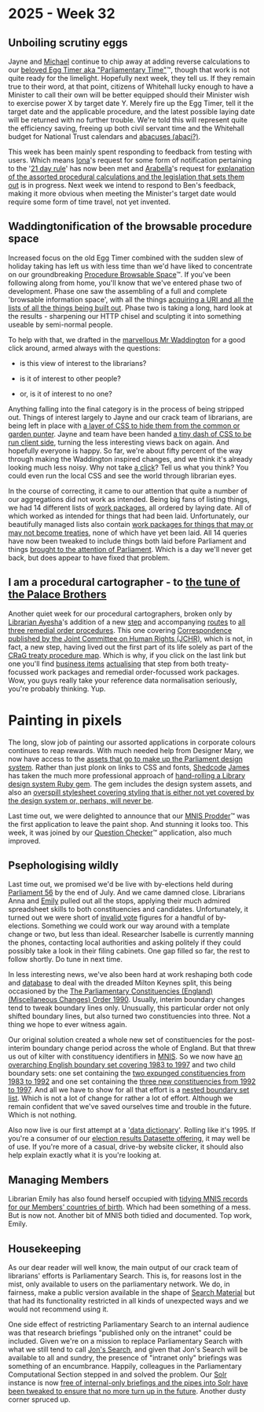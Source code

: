 # 2025 - Week 32

## Unboiling scrutiny eggs

Jayne and [Michael](https://bsky.app/profile/fantasticlife.bsky.social) continue to chip away at adding reverse calculations to our [beloved Egg Timer aka "Parliamentary Time"](https://api.parliament.uk/egg-timer)&trade;, though that work is not quite ready for the limelight. Hopefully next week, they tell us. If they remain true to their word, at that point, citizens of Whitehall lucky enough to have a Minister to call their own will be better equipped should their Minister wish to exercise power X by target date Y. Merely fire up the Egg Timer, tell it the target date and the applicable procedure, and the latest possible laying date will be returned with no further trouble. We're told this will represent quite the efficiency saving, freeing up both civil servant time and the Whitehall budget for National Trust calendars and [abacuses (abaci?)](https://www.amazon.co.uk/s?k=abacus).

This week has been mainly spent responding to feedback from testing with users. Which means [Iona](https://bsky.app/profile/singlecrow.bsky.social)'s request for some form of notification pertaining to the '[21 day rule](https://erskinemay.parliament.uk/section/5628/time-limits)' has now been met and [Arabella](https://bsky.app/profile/arabellalaw.bsky.social)'s request for [explanation of the assorted procedural calculations and the legislation that sets them out](https://api.parliament.uk/egg-timer/meta/using) is in progress. Next week we intend to respond to Ben's feedback, making it more obvious when meeting the Minister's target date would require some form of time travel, not yet invented.

## Waddingtonification of the browsable procedure space

Increased focus on the old Egg Timer combined with the sudden slew of holiday taking has left us with less time than we'd have liked to concentrate on our groundbreaking [Procedure Browsable Space](https://api.parliament.uk/procedure-browser)&trade;. If you've been following along from home, you'll know that we've entered phase two of development. Phase one saw the assembling of a full and complete 'browsable information space', with all the things [acquiring a URI and all the lists of all the things being built out](https://github.com/ukparliament/procedure-browser/blob/main/config/routes.rb). Phase two is taking a long, hard look at the results - sharpening our HTTP chisel and sculpting it into something useable by semi-normal people.

To help with that, we drafted in the [marvellous Mr Waddington](https://bsky.app/profile/mattwadd.bsky.social) for a good click around, armed always with the questions:

* is this view of interest to the librarians?

* is it of interest to other people?

* or, is it of interest to no one?

Anything falling into the final category is in the process of being stripped out. Things of interest largely to Jayne and our crack team of librarians, are being left in place with [a layer of CSS to hide them from the common or garden punter](https://github.com/ukparliament/procedure-browser/blob/main/app/assets/stylesheets/librarian-mode.css). Jayne and team have been handed [a tiny dash of CSS to be run client side](https://github.com/ukparliament/design-assets/blob/main/user-css/procedure-browser/librarian-mode.css), turning the less interesting views back on again. And hopefully everyone is happy. So far, we're about fifty percent of the way through making the Waddington inspired changes, and we think it's already looking much less noisy. Why not take [a click](https://api.parliament.uk/procedure-browser)? Tell us what you think?  You could even run the local CSS and see the world through librarian eyes.

In the course of correcting, it came to our attention that quite a number of our aggregations did not work as intended. Being big fans of listing things, we had 14 different lists of [work packages](https://ukparliament.github.io/ontologies/procedure/procedure-ontology#d4e193), all ordered by laying date. All of which worked as intended for things that had been laid. Unfortunately, our beautifully managed lists also contain [work packages for things that may or may not become treaties](https://api.parliament.uk/procedure-browser/work-packages/IL8nJiHf), none of which have yet been laid. All 14 queries have now been tweaked to include things both laid before Parliament and things [brought to the attention of Parliament](https://api.parliament.uk/procedure-browser/steps/AmYrFxwO). Which is a day we'll never get back, but does appear to have fixed that problem.

## I am a procedural cartographer - to [the tune of the Palace Brothers](https://www.youtube.com/watch?v=owvF3Vb0JhA&ab_channel=tomkat69pc)

Another quiet week for our procedural cartographers, broken only by [Librarian Ayesha](https://bsky.app/profile/askalibrarylady.bsky.social)'s addition of a new [step](https://ukparliament.github.io/ontologies/procedure/procedure-ontology#d4e242) and accompanying [routes](https://ukparliament.github.io/ontologies/procedure/procedure-ontology#d4e352) to [all three remedial order procedures](https://ukparliament.github.io/ontologies/procedure/maps/legislation/secondary/statutory-instruments/super-affirmative-procedures/#remedial-orders). This one covering [Correspondence published by the Joint Committee on Human Rights (JCHR)](https://api.parliament.uk/procedure-browser/steps/C3HqU62E), which is not, in fact, a new step, having lived out the first part of its life solely as part of the [CRaG treaty procedure map](https://ukparliament.github.io/ontologies/procedure/maps/treaties/). Which is why, if you click on the last link but one you'll find [business items](https://ukparliament.github.io/ontologies/procedure/procedure-ontology#d4e182) [actualising](https://ukparliament.github.io/ontologies/procedure/procedure-ontology#d4e508) that step from both treaty-focussed work packages and remedial order-focussed work packages. Wow, you guys really take your reference data normalisation seriously, you're probably thinking. Yup.

# Painting in pixels

The long, slow job of painting our assorted applications in corporate colours continues to reap rewards. With much needed help from Designer Mary, we now have access to the [assets that go to make up the Parliament design system](https://github.com/ukparliament/design-assets/tree/main/design-system). Rather than just plonk on links to CSS and fonts, [Shedcode](https://shedcode.co.uk/) [James](https://mastodon.me.uk/@jamesjefferies) has taken the much more professional approach of [hand-rolling a Library design system Ruby gem](https://github.com/ukparliament/design-assets/tree/main/library_design). The gem includes the design system assets, and also an [overspill stylesheet covering styling that is either not yet covered by the design system or, perhaps, will never be](https://github.com/ukparliament/design-assets/blob/main/library_design/app/assets/stylesheets/library-extras-1.0.0.css).

Last time out, we were delighted to announce that our [MNIS Prodder](https://api.parliament.uk/mnis-prodder)&trade; was the first application to leave the paint shop. And stunning it looks too. This week, it was joined by our [Question Checker](https://question-checker-27df5d070358.herokuapp.com/)&trade; application, also much improved.

## Psephologising wildly

Last time out, we promised we'd be live with by-elections held during [Parliament 56](https://electionresults.parliament.uk/parliament-periods/56) by the end of July. And we came damned close. Librarians Anna and [Emily](https://bsky.app/profile/emilyjdavi.bsky.social) pulled out all the stops, applying their much admired spreadsheet skills to both constituencies and candidates. Unfortunately, it turned out we were short of [invalid vote](https://ukparliament.github.io/ontologies/election/election-ontology#d4e899) figures for a handful of by-elections. Something we could work our way around with a template change or two, but less than ideal. Researcher Isabelle is currently manning the phones, contacting local authorities and asking politely if they could possibly take a look in their filing cabinets. One gap filled so far, the rest to follow shortly. Do tune in next time.

In less interesting news, we've also been hard at work reshaping both code and [database](https://github.com/ukparliament/psephology/tree/main/lib/tasks/28-allow-for-intermin-boundary-sets) to deal with the dreaded Milton Keynes split, this being occasioned by the [The Parliamentary Constituencies (England) (Miscellaneous Changes) Order 1990](https://www.legislation.gov.uk/uksi/1990/1307/contents/made). Usually, interim boundary changes tend to tweak boundary lines only. Unusually, this particular order not only shifted boundary lines, but also turned two constituencies into three. Not a thing we hope to ever witness again.

Our original solution created a whole new set of constituencies for the post-interim boundary change period across the whole of England. But that threw us out of kilter with constituency identifiers in [MNIS](https://data.parliament.uk/membersdataplatform/#). So we now have [an overarching English boundary set covering 1983 to 1997](https://electionresults.parliament.uk/boundary-sets/16) and two child boundary sets: one set containing the [two expunged constituencies from 1983 to 1992](https://electionresults.parliament.uk/boundary-sets/35) and one set containing the [three new constituencies from 1992 to 1997](https://electionresults.parliament.uk/boundary-sets/13). And all we have to show for all that effort is a [nested boundary set list](https://electionresults.parliament.uk/boundary-sets). Which is not a lot of change for rather a lot of effort. Although we remain confident that we've saved ourselves time and trouble in the future. Which is not nothing.

Also now live is our first attempt at a '[data dictionary](https://electionresults.parliament.uk/meta/data-dictionary)'. Rolling like it's 1995. If you're a consumer of our [election results Datasette offering](https://datasette.electionresults.parliament.uk/psephology), it may well be of use. If you're more of a casual, drive-by website clicker, it should also help explain exactly what it is you're looking at.

## Managing Members

Librarian Emily has also found herself occupied with [tidying MNIS records for our Members' countries of birth](https://trello.com/c/DncqT5iL/427-normalise-country-list-for-countries-of-birth). Which had been something of a mess. But is now not. Another bit of MNIS both tidied and documented. Top work, Emily.

## Housekeeping

As our dear reader will well know, the main output of our crack team of librarians' efforts is Parliamentary Search. This is, for reasons lost in the mist, only available to users on the parliamentary network. We do, in fairness, make a public version available in the shape of [Search Material](https://search-material.parliament.uk/) but that had its functionality restricted in all kinds of unexpected ways and we would not recommend using it.

One side effect of restricting Parliamentary Search to an internal audience was that research briefings "published only on the intranet" could be included. Given we're on a mission to replace Parliamentary Search with what we still tend to call [Jon's Search](https://parliamentary-search-265cced0397e.herokuapp.com/), and given that Jon's Search will be available to all and sundry, the presence of "intranet only" briefings was something of an encumbrance. Happily, colleagues in the Parliamentary Computational Section stepped in and solved the problem. Our [Solr](https://en.wikipedia.org/wiki/Apache_Solr) instance is now [free of internal-only briefings and the pipes into Solr have been tweaked to ensure that no more turn up in the future](https://trello.com/c/KyZjePZC/106-redact-intranet-only-research-briefings-from-solr-9-and-stop-propagating-from-poller-inc0209934). Another dusty corner spruced up.
